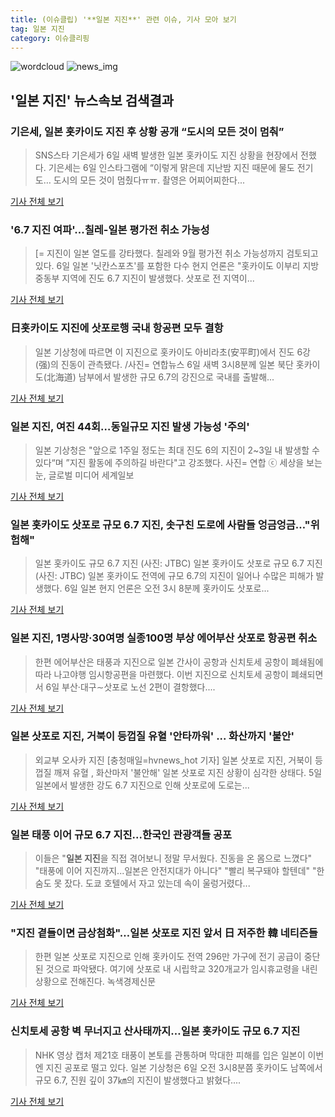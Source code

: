 ```yaml
---
title: (이슈클립) '**일본 지진**' 관련 이슈, 기사 모아 보기
tag: 일본 지진
category: 이슈클리핑
---
```

![wordcloud](https://s3.ap-northeast-2.amazonaws.com/lyrics101-wordcloud/2018-09-06-1536213913.png)
![news_img](https://user-images.githubusercontent.com/42597476/44507050-1206f400-a6e4-11e8-8d98-7ffbfebb353f.png)
## **'**일본 지진**'** 뉴스속보 검색결과
### 기은세, 일본 홋카이도 지진 후 상황 공개 “도시의 모든 것이 멈춰”

>SNS스타 기은세가 6일 새벽 발생한 일본 홋카이도 지진 상황을 현장에서 전했다. 기은세는 6일 인스타그램에 “이렇게 맑은데 지난밤 지진 때문에 물도 전기도… 도시의 모든 것이 멈췄다ㅠㅠ. 촬영은 어찌어찌한다...

<a href="http://star.mk.co.kr/new/view.php?mc=ST&year=2018&no=562093" target="_blank">기사 전체 보기</a>

### '6.7 지진 여파'...칠레-일본 평가전 취소 가능성

>[= 지진이 일본 열도를 강타했다. 칠레와 9월 평가전 취소 가능성까지 검토되고 있다. 6일 일본 '닛칸스포츠'를 포함한 다수 현지 언론은 "홋카이도 이부리 지방 중동부 지역에 진도 6.7 지진이 발생했다. 삿포로 전 지역이...

<a href="http://www.sportalkorea.com/news/view.php?gisa_uniq=2018090611084116&section_code=10&cp=se&gomb=1" target="_blank">기사 전체 보기</a>

### 日홋카이도 지진에 삿포로행 국내 항공편 모두 결항

>일본 기상청에 따르면 이 지진으로 홋카이도 아비라초(安平町)에서 진도 6강(强)의 진동이 관측됐다. /사진= 연합뉴스 6일 새벽 3시8분께 일본 북단 홋카이도(北海道) 남부에서 발생한 규모 6.7의 강진으로 국내를 출발해...

<a href="http://news.hankyung.com/article/201809065907g" target="_blank">기사 전체 보기</a>

### **일본 지진**, 여진 44회…동일규모 지진 발생 가능성 '주의'

>일본 기상청은 "앞으로 1주일 정도는 최대 진도 6의 지진이 2~3일 내 발생할 수 있다“며 ”지진 활동에 주의하길 바란다"고 강조했다. 사진= 연합 ⓒ 세상을 보는 눈, 글로벌 미디어 세계일보

<a href="http://www.segye.com/content/html/2018/09/06/20180906003806.html?OutUrl=naver" target="_blank">기사 전체 보기</a>

### 일본 홋카이도 삿포로 규모 6.7 지진, 솟구친 도로에 사람들 엉금엉금…"위험해"

>일본 홋카이도 규모 6.7 지진 (사진: JTBC) 일본 홋카이도 삿포로 규모 6.7 지진 (사진: JTBC) 일본 홋카이도 전역에 규모 6.7의 지진이 일어나 수많은 피해가 발생했다. 6일 일본 현지 언론은 오전 3시 8분께 홋카이도 삿포로...

<a href="http://www.dtnews24.com/news/articleView.html?idxno=524645" target="_blank">기사 전체 보기</a>

### **일본 지진**, 1명사망·30여명 실종100명 부상 에어부산 삿포로 항공편 취소

>한편 에어부산은 태풍과 지진으로 일본 간사이 공항과 신치토세 공항이 폐쇄됨에 따라 나고야행 임시항공편을 마련했다.   이번 지진으로 신치토세 공항이 폐쇄되면서 6일 부산·대구∼삿포로 노선 2편이 결항했다....

<a href="http://www.seoulwire.com/news/articleView.html?idxno=25383" target="_blank">기사 전체 보기</a>

### 일본 삿포로 지진, 거북이 등껍질 유혈 '안타까워' ... 화산까지 '불안'

>외교부 오사카 지진 [충청매일=hvnews_hot 기자] 일본 삿포로 지진, 거북이 등껍질 깨져 유혈 , 화산마저 '불안해' 일본 삿포로 지진 상황이 심각한 상태다. 5일 일본에서 발생한 강도 6.7 지진으로 인해 삿포로에 도로는...

<a href="http://www.ccdn.co.kr/news/articleView.html?idxno=538856" target="_blank">기사 전체 보기</a>

### 일본 태풍 이어 규모 6.7 지진...한국인 관광객들 공포

>이들은 "**일본 지진**을 직접 겪어보니 정말 무서웠다. 진동을 온 몸으로 느꼈다" "태풍에 이어 지진까지...일본은 안전지대가 아니다" "빨리 복구돼야 할텐데" "한숨도 못 잤다. 도쿄 호텔에서 자고 있는데 속이 울렁거렸다...

<a href="http://www.travelnbike.com/news/articleView.html?idxno=65059" target="_blank">기사 전체 보기</a>

### "지진 곁들이면 금상첨화"…일본 삿포로 지진 앞서 日 저주한 韓 네티즌들

>한편 일본 삿포로 지진으로 인해 홋카이도 전역 296만 가구에 전기 공급이 중단된 것으로 파악됐다. 여기에 삿포로 내 시립학교 320개교가 임시휴교령을 내린 상황으로 전해진다. 녹색경제신문

<a href="http://www.greened.kr/news/articleView.html?idxno=74505" target="_blank">기사 전체 보기</a>

### 신치토세 공항 벽 무너지고 산사태까지…일본 홋카이도 규모 6.7 지진

>NHK 영상 캡처 제21호 태풍이 본토를 관통하며 막대한 피해를 입은 일본이 이번엔 지진 공포로 떨고 있다. 일본 기상청은 6일 오전 3시8분쯤 홋카이도 남쪽에서 규모 6.7, 진원 깊이 37㎞의 지진이 발생했다고 밝혔다....

<a href="http://news.kmib.co.kr/article/view.asp?arcid=0012661255&code=61131111&cp=nv" target="_blank">기사 전체 보기</a>


